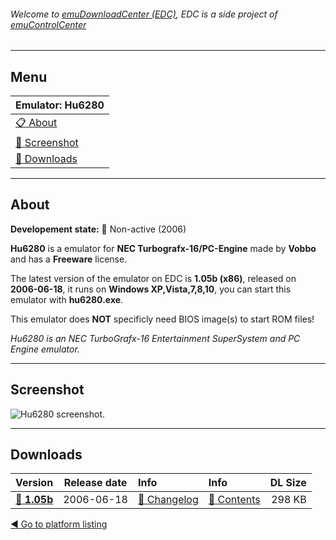 ###### Welcome to [emuDownloadCenter (EDC)](https://github.com/PhoenixInteractiveNL/emuDownloadCenter/wiki/), EDC is a side project of [emuControlCenter](https://github.com/PhoenixInteractiveNL/emuControlCenter/wiki/)
***
## Menu
| **Emulator: Hu6280** |
|:---------|
| [:clipboard: About](#about) |
| [:sunrise: Screenshot](#screenshot) |
| [:floppy_disk: Downloads](#downloads) |
***
## About
**Developement state:** :red_circle: Non-active (2006)

**Hu6280** is a emulator for **NEC Turbografx-16/PC-Engine** made by **Vobbo** and has a **Freeware** license.

The latest version of the emulator on EDC is **1.05b (x86)**, released on **2006-06-18**, it runs on **Windows XP,Vista,7,8,10**, you can start this emulator with **hu6280.exe**.

This emulator does **NOT** specificly need BIOS image(s) to start ROM files!

_Hu6280 is an NEC TurboGrafx-16 Entertainment SuperSystem and PC Engine emulator._
***
## Screenshot
![](https://raw.githubusercontent.com/PhoenixInteractiveNL/emuDownloadCenter/master/hooks/hu6280/emulator_screenshot_01.jpg "Hu6280 screenshot.")
***
## Downloads
| Version  | Release date  | Info       | Info       | DL Size    |
|:---------|:-------------:|:-----------|:-----------|-----------:|
| [:floppy_disk: **1.05b**](https://github.com/PhoenixInteractiveNL/edc-repo0005/raw/master/hu6280/1.05b.7z) | 2006-06-18 | [:page_facing_up: Changelog](https://github.com/PhoenixInteractiveNL/edc-repo0005/blob/master/hu6280/1.05b_changelog.txt) | [:mag_right: Contents](https://github.com/PhoenixInteractiveNL/edc-repo0005/blob/master/hu6280/1.05b_contents.txt) | 298 KB |

[:arrow_backward: Go to platform listing](https://github.com/PhoenixInteractiveNL/emuDownloadCenter/wiki/EDC-Platform-List)
